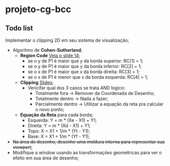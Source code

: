 # projeto-cg-bcc

## Todo list

Implementar o clipping 2D em seu sistema de visualização; 
- Algoritmo de **Cohen-Sutherland**;
    - **Region Code** [Veja o slide 14](https://moodle.utfpr.edu.br/pluginfile.php/2741976/mod_page/content/3/CG%20-%20Aula10%20-%20Clipping.pdf);
        - se o y de P1 é maior que y da borda superior: RC[1] = 1;
        - se o y de P1 é maior que y da borda inferior: RC[2] = 1;
        - se o x de P1 é maior que x da borda direita:  RC[3] = 1;
        - se o x de P1 é menor que x da borda esquerda: RC[4] = 1;
    - **Clipping** [Slides](https://moodle.utfpr.edu.br/pluginfile.php/2741976/mod_page/content/3/CG%20-%20Aula10%20-%20Clipping.pdf);
        - Vericifar qual dos 3 casos se trata AND lógico:
            - Totalmente fora -> Remover da Coordenada de Desenho;
            - Totalmente dentro -> Nada a fazer;
            - Parcialmente dentro -> Utilizar a equação da reta pra calcular o novo ponto;
    - **Equação da Reta** para cada borda;
        - Esquerda: Y = m * (Xe - X1) + Y1;
        - Direita:  Y = m * (Xd - X1) + Y1;
        - Topo:     X = X1 + 1/m * (Yt - Y1);
        - Base:     X = X1 + 1/m * (Yf - Y1);
- ~~Na área de desenho, desenhe uma moldura interna para representar sua viewport~~;
- Modifique a window usando as transformações geométricas para ver o efeito em sua área de desenho;
